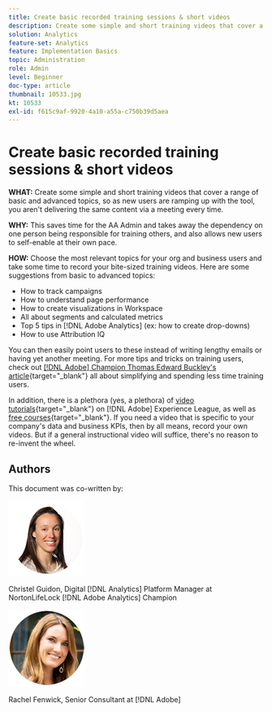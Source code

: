 ```yaml
---
title: Create basic recorded training sessions & short videos
description: Create some simple and short training videos that cover a range of basic and advanced topics, so as new users are ramping up with the tool, you aren't delivering the same content via a meeting every time.
solution: Analytics
feature-set: Analytics
feature: Implementation Basics
topic: Administration
role: Admin
level: Beginner
doc-type: article
thumbnail: 10533.jpg
kt: 10533
exl-id: f615c9af-9920-4a10-a55a-c750b39d5aea
---
```

# Create basic recorded training sessions & short videos

**WHAT:** Create some simple and short training videos that cover a range of basic and advanced topics, so as new users are ramping up with the tool, you aren't delivering the same content via a meeting every time.

**WHY:** This saves time for the AA Admin and takes away the dependency on one person being responsible for training others, and also allows new users to self-enable at their own pace.

**HOW:** Choose the most relevant topics for your org and business users and take some time to record your bite-sized training videos. Here are some suggestions from basic to advanced topics:

* How to track campaigns
* How to understand page performance 
* How to create visualizations in Workspace
* All about segments and calculated metrics
* Top 5 tips in [!DNL Adobe Analytics] (ex: how to create drop-downs)
* How to use Attribution IQ

You can then easily point users to these instead of writing lengthy emails or having yet another meeting. For more tips and tricks on training users, check out [[!DNL Adobe] Champion Thomas Edward Buckley's article](https://experienceleague.adobe.com/docs/analytics-learn/tutorials/administration/key-admin-skills/simplify-training-users.html?lang=en){target="_blank"} all about simplifying and spending less time training users.

In addition, there is a plethora (yes, a plethora) of [video tutorials](https://experienceleague.adobe.com/docs/analytics-learn/tutorials/overview.html){target="_blank"} on [!DNL Adobe] Experience League, as well as [free courses](https://experienceleague.adobe.com/?lang=en#dashboard/learning){target="_blank"}. If you need a video that is specific to your company's data and business KPIs, then by all means, record your own videos. But if a general instructional video will suffice, there's no reason to re-invent the wheel.

## Authors

This document was co-written by:

![Christel Guidon](assets/Christel-Headshot-150.png)

Christel Guidon, Digital [!DNL Analytics] Platform Manager at NortonLifeLock
[!DNL Adobe Analytics] Champion

![Rachel Fenwick](assets/Rachel-Fenwick-150.png)

Rachel Fenwick, Senior Consultant at [!DNL Adobe]
